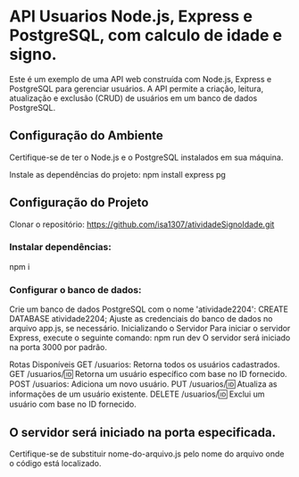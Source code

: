 # API Usuarios Node.js, Express e PostgreSQL, com calculo de idade e signo.
Este é um exemplo de uma API web construída com Node.js, Express e PostgreSQL para gerenciar usuários. A API permite a criação, leitura, atualização e exclusão (CRUD) de usuários em um banco de dados PostgreSQL.

## Configuração do Ambiente
Certifique-se de ter o Node.js e o PostgreSQL instalados em sua máquina.

Instale as dependências do projeto: npm install express pg

## Configuração do Projeto
Clonar o repositório:
https://github.com/isa1307/atividadeSignoIdade.git

### Instalar dependências:
npm i 

### Configurar o banco de dados:
Crie um banco de dados PostgreSQL com o nome 'atividade2204':
CREATE DATABASE atividade2204;
Ajuste as credenciais do banco de dados no arquivo app.js, se necessário.
Inicializando o Servidor
Para iniciar o servidor Express, execute o seguinte comando:
npm run dev
O servidor será iniciado na porta 3000 por padrão.

Rotas Disponíveis
GET /usuarios: Retorna todos os usuários cadastrados.
GET /usuarios/:id: Retorna um usuário específico com base no ID fornecido.
POST /usuarios: Adiciona um novo usuário.
PUT /usuarios/:id: Atualiza as informações de um usuário existente.
DELETE /usuarios/:id: Exclui um usuário com base no ID fornecido.


## O servidor será iniciado na porta especificada.
Certifique-se de substituir nome-do-arquivo.js pelo nome do arquivo onde o código está localizado.
